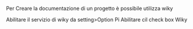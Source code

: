 Per Creare la documentazione di un progetto è possibile utilizza wiky

Abilitare il servizio di wiky da setting>Option Pi Abilitare cil check box Wiky
